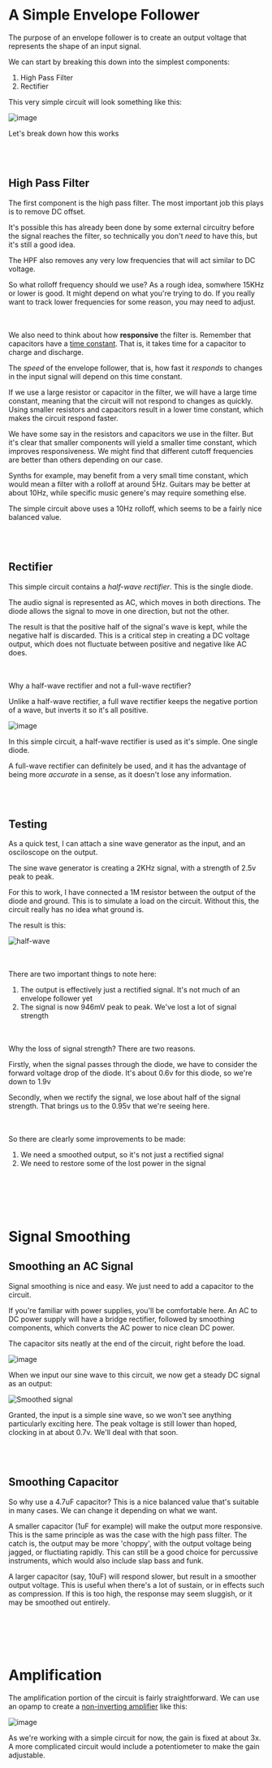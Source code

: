 # A Simple Envelope Follower

The purpose of an envelope follower is to create an output voltage that represents the shape of an input signal.

We can start by breaking this down into the simplest components:
1. High Pass Filter
2. Rectifier

This very simple circuit will look something like this:

![image](https://github.com/user-attachments/assets/c30f5719-68dd-4d30-af16-d1f4af3d9985)


Let's break down how this works


</br></br>
## High Pass Filter

The first component is the high pass filter. The most important job this plays is to remove DC offset.

It's possible this has already been done by some external circuitry before the signal reaches the filter, so technically you don't _need_ to have this, but it's still a good idea.

The HPF also removes any very low frequencies that will act similar to DC voltage.

So what rolloff frequency should we use? As a rough idea, somwhere 15KHz or lower is good. It might depend on what you're trying to do. If you really want to track lower frequencies for some reason, you may need to adjust.

</br></br>
We also need to think about how **responsive** the filter is. Remember that capacitors have a [time constant](https://github.com/Network-Direction/Audio-Effect-Pedals/blob/Wha-Pedals/audio%20circuit%20blocks/3.%20Filters/4.%20Phase%20Shift.md). That is, it takes time for a capacitor to charge and discharge.

The _speed_ of the envelope follower, that is, how fast it _responds_ to changes in the input signal will depend on this time constant.

If we use a large resistor or capacitor in the filter, we will have a large time constant, meaning that the circuit will not respond to changes as quickly. Using smaller resistors and capacitors result in a lower time constant, which makes the circuit respond faster.

We have some say in the resistors and capacitors we use in the filter. But it's clear that smaller components will yield a smaller time constant, which improves responsiveness. We might find that different cutoff frequencies are better than others depending on our case.

Synths for example, may benefit from a very small time constant, which would mean a filter with a rolloff at around 5Hz. Guitars may be better at about 10Hz, while specific music genere's may require something else.

The simple circuit above uses a 10Hz rolloff, which seems to be a fairly nice balanced value.


</br></br>
## Rectifier

This simple circuit contains a _half-wave rectifier_. This is the single diode.

The audio signal is represented as AC, which moves in both directions. The diode allows the signal to move in one direction, but not the other.

The result is that the positive half of the signal's wave is kept, while the negative half is discarded. This is a critical step in creating a DC voltage output, which does not fluctuate between positive and negative like AC does.


</br></br>
Why a half-wave rectifier and not a full-wave rectifier?

Unlike a half-wave rectifier, a full wave rectifier keeps the negative portion of a wave, but inverts it so it's all positive.

![image](https://github.com/user-attachments/assets/22ba9414-a1e6-4159-a8c5-4213bbed1468)

In this simple circuit, a half-wave rectifier is used as it's simple. One single diode.

A full-wave rectifier can definitely be used, and it has the advantage of being more _accurate_ in a sense, as it doesn't lose any information.


</br></br>
## Testing

As a quick test, I can attach a sine wave generator as the input, and an osciloscope on the output.

The sine wave generator is creating a 2KHz signal, with a strength of 2.5v peak to peak.

For this to work, I have connected a 1M resistor between the output of the diode and ground. This is to simulate a load on the circuit. Without this, the circuit really has no idea what ground is.

The result is this:

![half-wave](https://github.com/user-attachments/assets/5290dd5f-f5d3-49e0-9171-1bf4f218af6c)

</br></br>
There are two important things to note here:
1. The output is effectively just a rectified signal. It's not much of an envelope follower yet
2. The signal is now 946mV peak to peak. We've lost a lot of signal strength

</br></br>
Why the loss of signal strength? There are two reasons.

Firstly, when the signal passes through the diode, we have to consider the forward voltage drop of the diode. It's about 0.6v for this diode, so we're down to 1.9v

Secondly, when we rectify the signal, we lose about half of the signal strength. That brings us to the 0.95v that we're seeing here.


</br></br>
So there are clearly some improvements to be made:
1. We need a smoothed output, so it's not just a rectified signal
2. We need to restore some of the lost power in the signal


</br></br>
---
# Signal Smoothing
## Smoothing an AC Signal

Signal smoothing is nice and easy. We just need to add a capacitor to the circuit.

If you're familiar with power supplies, you'll be comfortable here. An AC to DC power supply will have a bridge rectifier, followed by smoothing components, which converts the AC power to nice clean DC power.

The capacitor sits neatly at the end of the circuit, right before the load.

![image](https://github.com/user-attachments/assets/281b595a-fb48-4911-8589-2165a7af5b72)

When we input our sine wave to this circuit, we now get a steady DC signal as an output:

![Smoothed signal](https://github.com/user-attachments/assets/bc970e11-5600-456f-bed8-a779d1d2ffb0)

Granted, the input is a simple sine wave, so we won't see anything particularly exciting here. The peak voltage is still lower than hoped, clocking in at about 0.7v. We'll deal with that soon.


</br></br>
## Smoothing Capacitor

So why use a 4.7uF capacitor? This is a nice balanced value that's suitable in many cases. We can change it depending on what we want.

A smaller capacitor (1uF for example) will make the output more responsive. This is the same principle as was the case with the high pass filter. The catch is, the output may be more 'choppy', with the output voltage being jagged, or fluctiating rapidly. This can still be a good choice for percussive instruments, which would also include slap bass and funk.

A larger capacitor (say, 10uF) will respond slower, but result in a smoother output voltage. This is useful when there's a lot of sustain, or in effects such as compression. If this is too high, the response may seem sluggish, or it may be smoothed out entirely.


</br></br>
---
# Amplification

The amplification portion of the circuit is fairly straightforward. We can use an opamp to create a [non-inverting amplifier](https://github.com/Network-Direction/Audio-Effect-Pedals/blob/Wha-Pedals/audio%20circuit%20blocks/1.%20OpAmps/3.%20Amplifiers.md) like this:

![image](https://github.com/user-attachments/assets/6d34b092-2e12-41e2-923c-7c4f3296a138)

As we're working with a simple circuit for now, the gain is fixed at about 3x. A more complicated circuit would include a potentiometer to make the gain adjustable.

